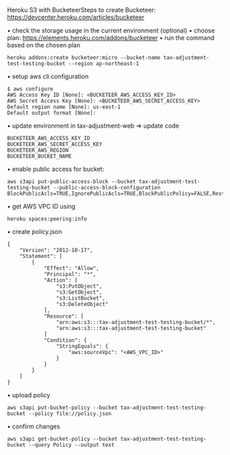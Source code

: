 Heroku S3 with BucketeerSteps to create Bucketeer: https://devcenter.heroku.com/articles/bucketeer

• check the storage usage in the current environment (optional)
• choose plan: https://elements.heroku.com/addons/bucketeer
• run the command based on the chosen plan

```
heroku addons:create bucketeer:micro --bucket-name tax-adjustment-test-testing-bucket --region ap-northeast-1
```

• setup aws cli configuration

```
$ aws configure
AWS Access Key ID [None]: <BUCKETEER_AWS_ACCESS_KEY_ID>
AWS Secret Access Key [None]: <BUCKETEER_AWS_SECRET_ACCESS_KEY>
Default region name [None]: us-east-1
Default output format [None]:
```

• update environment in tax-adjustment-web => update code
```
BUCKETEER_AWS_ACCESS_KEY_ID
BUCKETEER_AWS_SECRET_ACCESS_KEY
BUCKETEER_AWS_REGION
BUCKETEER_BUCKET_NAME
```

• enable public access for bucket:
```
aws s3api put-public-access-block --bucket tax-adjustment-test-testing-bucket --public-access-block-configuration BlockPublicAcls=TRUE,IgnorePublicAcls=TRUE,BlockPublicPolicy=FALSE,RestrictPublicBuckets=FALSE
```

• get AWS VPC ID using
```
heroku spaces:peering:info
```

• create policy.json
```
{
    "Version": "2012-10-17",
    "Statement": [
        {
            "Effect": "Allow",
            "Principal": "*",
            "Action": [
                "s3:PutObject",
                "s3:GetObject",
                "s3:ListBucket",
                "s3:DeleteObject"
            ],
            "Resource": [
                "arn:aws:s3:::tax-adjustment-test-testing-bucket/*",
                "arn:aws:s3:::tax-adjustment-test-testing-bucket"
            ]
            "Condition": {
                "StringEquals": {
                    "aws:sourceVpc": "<AWS_VPC_ID>"
                }
            }
        }
    ]
} 
```

• upload policy
```
aws s3api put-bucket-policy --bucket tax-adjustment-test-testing-bucket --policy file://policy.json
```

• confirm changes
```
aws s3api get-bucket-policy --bucket tax-adjustment-test-testing-bucket --query Policy --output text
```
